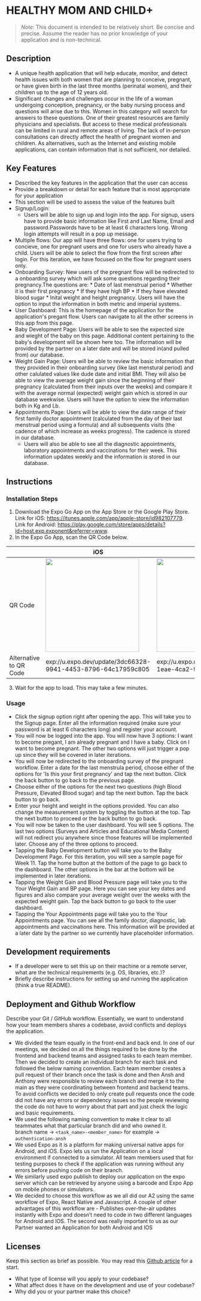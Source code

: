 # HEALTHY MOM AND CHILD+

> _Note:_ This document is intended to be relatively short. Be concise and precise. Assume the reader has no prior knowledge of your application and is non-technical. 
## Description 
 * A unique health application that will help educate, monitor, and detect health issues with both women that are planning to conceive, pregnant, or have      given birth in the last three months (perinatal women), and their children up to the age of 12 years old.
 * Significant changes and challenges occur in the life of a woman undergoing conception, pregnancy, or the baby nursing process and questions will arise due to this. Women in this category will search for answers to these questions. One of their greatest resources are family physicians and specialists. But access to these medical professionals can be limited in rural and remote areas of living. The lack of in-person consultations can directly affect the health of pregnant women and children. As alternatives, such as the Internet and existing mobile applications, can contain information that is not sufficient, nor detailed.

## Key Features
 * Described the key features in the application that the user can access
 * Provide a breakdown or detail for each feature that is most appropriate for your application
 * This section will be used to assess the value of the features built
 * Signup/Login:
 	* Users will be able to sign up and login into the app. For signup, users have to provide basic information like First and Last Name, Email and password.Passwords have to be at least 6 characters long. Wrong login attempts will result in a pop up message.
  *  Multiple flows: Our app will have three flows: one for users trying to concieve, one for pregnant users and one for users who already have a child. Users will be able to select the flow from the first screen after login. For this iteration, we have focused on the flow for pregnant users only.
  *  Onboarding Survey: New users of the pregnant flow will be redirected to a onboarding survey which will ask some questions regarding their pregnancy.The questions are:
	* Date of last menstrual period
	* Whether it is their first pregnancy
	* If they have high BP
	* If they have elevated blood sugar
	* Inital weight and height pregnancy. Users will have the option to input the information in both metric and imperial systems.
* User Dashboard: This is the homepage of the application for the application's pregant flow. Users can navigate to all the other screens in this app from this page.
* Baby Development Page: Users will be able to see the expected size and wieght of the baby on this page. Additional content pertaining to the baby's development will be shown here too. The information will be provided by the partner on a later date and will be stored in(and pulled from) our database.
* Weight Gain Page: Users will be able to review the basic information that they provided in their onboarding survey (like last menstural period) and other calulated values like dude date and initial BMI. They will also be able to view the average weight gain since the beginning of their pregnancy (calculated from their inputs over the weeks) and compare it with the average normal (expected) weight gain which is stored in our database weekwise. Users will have the option to view the information both in Kg and Lb.
* Appointments Page: Users will be able to view the date range of their first family doctor appointment (calculated from the day of their last menstrual period using a formula) and all subsequents visits (the cadence of which increase as weeks progress). The cadence is stored in our database.
	* Users will also be able to see all the diagnostic appointments, laboratory appointments and vaccinations for their week. This information updates weekly and the information is stored in our database.	

## Instructions
### Installation Steps
1. Download the Expo Go App on the App Store or the Google Play Store. Link for iOS: https://itunes.apple.com/app/apple-store/id982107779. Link for Android: https://play.google.com/store/apps/details?id=host.exp.exponent&referrer=www.
2. In the Expo Go App, scan the QR Code below.

| | iOS | Android |
|--|--|--|
|QR Code| <img src="https://user-images.githubusercontent.com/53279821/200085389-ed15fa58-dc78-4452-b2df-f389d3cc1cf6.svg" width="250"> | <img src="https://user-images.githubusercontent.com/53279821/200085541-f91d7350-d459-4047-91df-741f7145556e.svg" width="250">
|Alternative to QR Code| exp://u.expo.dev/update/3dc66328-9941-4453-8796-64c17959c805 | exp://u.expo.dev/update/e4159adc-1eae-4ca2-9a5e-0ca884b431ef |
3. Wait for the app to load. This may take a few minutes.


### Usage
 * Click the signup option right after opening the app. This will take you to the Signup page. Enter all the information required (make sure your password is at least 6 characters long) and register your account.
 * You will now be logged into the app. You will now have 3 options: I want to become pregant, I am already pregnant and I have a baby. Click on I want to become pregnant. The other two options will just trigger a pop up since they will be covered in later iterations.
 * You will now be redirected to the onboarding survey of the pregnant workflow. Enter a date for the last menstrula period, choose either of the options for 'Is this your first pregnancy' and tap the next button. Click the back button to go back to the previous page.
 * Choose either of the options for the next two questions (high Blood Pressure, Elevated Blood sugar) and tap the next button. Tap the back button to go back.
 * Enter your height and weight in the options provided. You can also change the measurement system by toggling the button at the top. Tap the next button to proceed or the back button to go back.
 * You will now be taken to the user dashboard. You will see 5 options. The last two options (Surveys and Articles and Educational Media Content) will not redirect you anywhere since those features will be implemented later. Choose any of the three options to proceed.
 * Tapping the Baby Development button will take you to the Baby Development Page. For this iteration, you will see a sample page for Week 11. Tap the home button at the bottom of the page to go back to the dashboard. The other options in the bar at the bottom will be implemented in later iterations.
 * Tapping the Weight Gain and Blood Pressure page will take you to the Your Weight Gain and BP page. Here you can see your key dates and figures and also compare your average weight over the weeks with the expected weight gain. Tap the back button to go back to the user dashboard.
 * Tapping the Your Appointments page will take you to the Your Appointments page. You can see all the family doctor, diagnostic, lab appointments and vaccinations here. This information will be provided at a later date by the partner so we currently have placeholder information.

## Development requirements
 * If a developer were to set this up on their machine or a remote server, what are the technical requirements (e.g. OS, libraries, etc.)?
 * Briefly describe instructions for setting up and running the application (think a true README).

## Deployment and Github Workflow

Describe your Git / GitHub workflow. Essentially, we want to understand how your team members shares a codebase, avoid conflicts and deploys the application.

* We divided the team equally in the front-end and back end. In one of our meetings, we decided on all the things required to be done by the frontend and backend teams and assigned tasks to each team member. Then we decided to create an individual branch for each task and followed the below naming convention. Each team member creates a pull request of their branch once the task is done and then Ansh and Anthony were responsible to review each branch and merge it to the main as they were coordinating between frontend and backend teams. To avoid conflicts we decided to only create pull requests once the code did not have any errors or dependency issues so the people reviewing the code do not have to worry about that part and just check the logic and basic requirements. 
* We used the following naming convention to make it clear to all teammates what that particular branch did and who owned it.         
	 branch name -> `<task_name>-<member_name>`
	 for example -> `authentication-ansh`
* We used Expo as it is a platform for making universal native apps for Android, and iOS. Expo lets us run the Application on a local environment if connected to a simulator. All team members used that for testing purposes to check if the application was running without any errors before pushing code on their branch.
* We similarly used expo publish to deploy our application on the expo server which can be retrieved by anyone using a barcode and Expo App on mobile phones or simulators.
* We decided to choose this workflow as we all did our A2 using the same workflow of Expo, React Native and Javascript. A couple of other advantages of this workflow are - Publishes over-the-air updates instantly with Expo and doesn’t need to code in two different languages for Android and IOS. The second was really important to us as our Partner wanted an Application for both Android and IOS

 ## Licenses 

 Keep this section as brief as possible. You may read this [Github article](https://help.github.com/en/github/creating-cloning-and-archiving-repositories/licensing-a-repository) for a start.

 * What type of license will you apply to your codebase?
 * What affect does it have on the development and use of your codebase?
 * Why did you or your partner make this choice?

